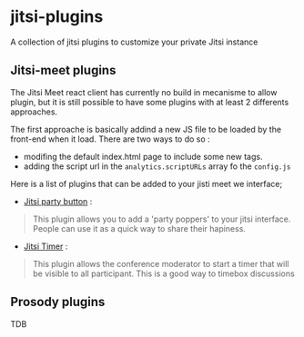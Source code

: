 # jitsi-plugins
A collection of jitsi plugins to customize your private Jitsi instance

## Jitsi-meet plugins

The Jitsi Meet react client has currently no build in mecanisme to allow plugin,
but it is still possible to have some plugins with at least 2 differents approaches.

The first approache is basically addind a new JS file to be loaded by the front-end when it load.
There are two ways to do so : 
 - modifing the default index.html page to include some new tags.
 - adding the script url in the `analytics.scriptURLs` array fo the `config.js`
 
 Here is a list of plugins that can be added to your jisti meet we interface;
 
 - [Jitsi party button](https://gum.co/LnVyo) :
 > This plugin allows you to add a 'party poppers' to your jitsi interface.
 People can use it as a quick way to share their hapiness.
 
 - [Jitsi Timer](https://gum.co/CBOoh) :
 > This plugin allows the conference moderator to start a timer that will be visible to all participant.
 This is a good way to timebox discussions
 
 
 ## Prosody plugins
 
 TDB
